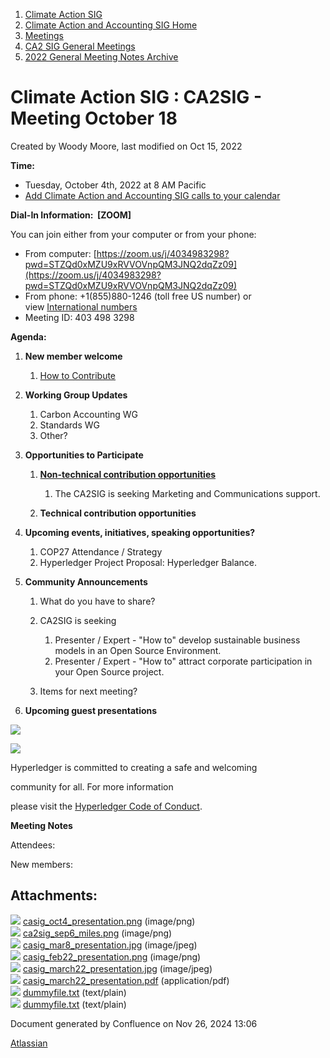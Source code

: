 1. [Climate Action SIG](index.html)
2. [Climate Action and Accounting SIG Home](Climate-Action-and-Accounting-SIG-Home_19005445.html)
3. [Meetings](Meetings_19005583.html)
4. [CA2 SIG General Meetings](CA2-SIG-General-Meetings_19006785.html)
5. [2022 General Meeting Notes Archive](2022-General-Meeting-Notes-Archive_19008715.html)

# Climate Action SIG : CA2SIG - Meeting October 18

Created by Woody Moore, last modified on Oct 15, 2022

**Time:**

- Tuesday, October 4th, 2022 at 8 AM Pacific
- [Add Climate Action and Accounting SIG calls to your calendar](https://lists.hyperledger.org/g/climate-sig/ics/invite.ics?repeatid=24572)

**Dial-In Information:  \[ZOOM]**

You can join either from your computer or from your phone:

- From computer: [https://zoom.us/j/4034983298?pwd=STZQd0xMZU9xRVVOVnpQM3JNQ2dqZz09](https://zoom.us/j/4034983298?pwd=STZQd0xMZU9xRVVOVnpQM3JNQ2dqZz09)
- From phone: +1(855)880-1246 (toll free US number) or view [International numbers](https://zoom.us/u/bAaJoyznp)
- Meeting ID: 403 498 3298

**Agenda:**

1. **New member welcome**
   
   1. [How to Contribute](https://lf-hyperledger.atlassian.net/wiki/display/CASIG/How+to+Contribute)
2. **Working Group Updates**
   
   1. Carbon Accounting WG
   2. Standards WG
   3. Other?
3. **Opportunities to Participate**
   
   1. **[Non-technical contribution opportunities](https://lf-hyperledger.atlassian.net/wiki/display/CASIG/Non-technical+Contribution+Opportunities)**
      
      1. The CA2SIG is seeking Marketing and Communications support.
   2. **Technical contribution opportunities**
4. **Upcoming events, initiatives, speaking opportunities?**
   
   1. COP27 Attendance / Strategy
   2. Hyperledger Project Proposal: Hyperledger Balance.
5. **Community Announcements**
   
   1. What do you have to share?
   2. CA2SIG is seeking
      
      1. Presenter / Expert - "How to" develop sustainable business models in an Open Source Environment.
      2. Presenter / Expert - "How to" attract corporate participation in your Open Source project.
   3. Items for next meeting?
6. **Upcoming guest presentations**

![](https://wiki.hyperledger.org/download/attachments/29034696/Antitrustnotice.png?version=1&modificationDate=1581695654000&api=v2)

![](https://wiki.hyperledger.org/download/attachments/2392771/welcome.png?version=2&modificationDate=1572450107000&api=v2)

Hyperledger is committed to creating a safe and welcoming

community for all. For more information

please visit the [Hyperledger Code of Conduct](https://lf-hyperledger.atlassian.net/wiki/spaces/HYP/pages/19595281/Hyperledger+Code+of+Conduct).

**Meeting Notes**

Attendees: 

New members:

## Attachments:

![](images/icons/bullet_blue.gif) [casig\_oct4\_presentation.png](attachments/19009628/19009629.png) (image/png)  
![](images/icons/bullet_blue.gif) [ca2sig\_sep6\_miles.png](attachments/19009628/19009630.png) (image/png)  
![](images/icons/bullet_blue.gif) [casig\_mar8\_presentation.jpg](attachments/19009628/19009631.jpg) (image/jpeg)  
![](images/icons/bullet_blue.gif) [casig\_feb22\_presentation.png](attachments/19009628/19009632.png) (image/png)  
![](images/icons/bullet_blue.gif) [casig\_march22\_presentation.jpg](attachments/19009628/19009634.jpg) (image/jpeg)  
![](images/icons/bullet_blue.gif) [casig\_march22\_presentation.pdf](attachments/19009628/19009635.pdf) (application/pdf)  
![](images/icons/bullet_blue.gif) [dummyfile.txt](attachments/19009628/19009636.txt) (text/plain)  
![](images/icons/bullet_blue.gif) [dummyfile.txt](attachments/19009628/19009633.txt) (text/plain)

Document generated by Confluence on Nov 26, 2024 13:06

[Atlassian](http://www.atlassian.com/)

